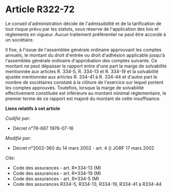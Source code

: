 # Article R322-72

Le conseil d'administration décide de l'admissibilité et de la tarification de tout risque prévu par les statuts, sous
réserve de l'application des lois et règlements en vigueur. Aucun traitement préférentiel ne peut être accordé à un
sociétaire.

Il fixe, à l'issue de l'assemblée générale ordinaire approuvant les comptes annuels, le montant du droit d'entrée ou droit
d'adhésion applicable jusqu'à l'assemblée générale ordinaire d'approbation des comptes suivante. Ce montant ne peut dépasser
le rapport entre d'une part la marge de solvabilité mentionnée aux articles R. 334-5, R. 334-13 et R. 334-19 et la
solvabilité ajustée mentionnée aux articles R. 334-41 à R. 334-44 et d'autre part le nombre de sociétaires constaté à la
clôture de l'exercice sur lequel portent les comptes approuvés. Toutefois, lorsque la marge de solvabilité effectivement
constituée est inférieure au montant minimal réglementaire, le premier terme de ce rapport est majoré du montant de cette
insuffisance.

**Liens relatifs à cet article**

_Codifié par_:

  - Décret n°76-667 1976-07-16

_Modifié par_:

  - Décret n°2002-360 du 14 mars 2002 - art. 4 () JORF 17 mars 2002

_Cite_:

  - Code des assurances - art. R*334-13 (M)
  - Code des assurances - art. R*334-19 (M)
  - Code des assurances - art. R*334-5 (M)
  - Code des assurances R334-5, R334-13, R334-19, R334-41 à R334-44

